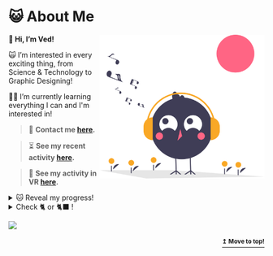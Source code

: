 # 😺 About Me
<img align="right" width="325" src="/music.svg">

 **👋 Hi, I’m Ved!**

🙀 I’m interested in every exciting thing, from Science & Technology to Graphic Designing!

👨‍🎓 I’m currently learning everything I can and I'm interested in!

>💌 **Contact me [here](https://t.me/VedxP).**

>⏳ **See my recent activity [here](https://gitstalk.netlify.app/VedxP).**

>🎥 **See my activity in VR [here](https://skyline.github.com/VedxP/2022).**

<details><summary>🐱 Reveal my progress!</summary>
<p>

```ruby
😸 More will be added with time!
```


- [x] Web Designing 🎉
- [x] Graphic Designing 🎉
- [ ] Flutter Development 
</p>
</details>

<details><summary>Check 🐈 or 🐈‍⬛ !</summary>
<br/>
<picture>
  <source media="(prefers-color-scheme: dark)" srcset="https://user-images.githubusercontent.com/25423296/163456776-7f95b81a-f1ed-45f7-b7ab-8fa810d529fa.png">
  <source media="(prefers-color-scheme: light)" srcset="https://user-images.githubusercontent.com/25423296/163456779-a8556205-d0a5-45e2-ac17-42d089e3c3f8.png">
  <img width="150" height="auto" alt="Check 🐈 or 🐈‍⬛" src="https://user-images.githubusercontent.com/25423296/163456779-a8556205-d0a5-45e2-ac17-42d089e3c3f8.png">
</picture>
</details>

[![](https://visitcount.itsvg.in/api?id=TheAnonyUnknown&label=Profile%20Views&color=12&icon=5&pretty=false)](https://visitcount.itsvg.com)
<div align="right">
  <b><a href="https://github.com/VedxP/VedxP#-about-me"><sup>↥ Move to top!</sup></a></b>
</div>
